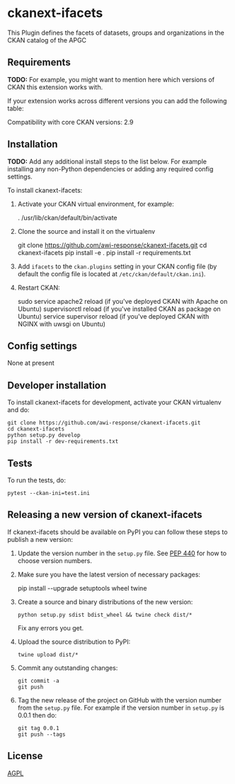 # ckanext-ifacets

This Plugin defines the facets of datasets, groups and organizations in the CKAN catalog of the APGC


## Requirements

**TODO:** For example, you might want to mention here which versions of CKAN this
extension works with.

If your extension works across different versions you can add the following table:

Compatibility with core CKAN versions: 2.9

## Installation

**TODO:** Add any additional install steps to the list below.
   For example installing any non-Python dependencies or adding any required
   config settings.

To install ckanext-ifacets:

1. Activate your CKAN virtual environment, for example:

     . /usr/lib/ckan/default/bin/activate

2. Clone the source and install it on the virtualenv

    git clone https://github.com/awi-response/ckanext-ifacets.git
    cd ckanext-ifacets
    pip install -e .
	pip install -r requirements.txt

3. Add `ifacets` to the `ckan.plugins` setting in your CKAN
   config file (by default the config file is located at
   `/etc/ckan/default/ckan.ini`).

4. Restart CKAN:

   sudo service apache2 reload 	(if you've deployed CKAN with Apache on Ubuntu)
   supervisorctl reload		(if you've installed CKAN as package on Ubuntu)
   service supervisor reload	(if you've deployed CKAN with NGINX with uwsgi on Ubuntu)

## Config settings

None at present


## Developer installation

To install ckanext-ifacets for development, activate your CKAN virtualenv and
do:

    git clone https://github.com/awi-response/ckanext-ifacets.git
    cd ckanext-ifacets
    python setup.py develop
    pip install -r dev-requirements.txt


## Tests

To run the tests, do:

    pytest --ckan-ini=test.ini


## Releasing a new version of ckanext-ifacets

If ckanext-ifacets should be available on PyPI you can follow these steps to publish a new version:

1. Update the version number in the `setup.py` file. See [PEP 440](http://legacy.python.org/dev/peps/pep-0440/#public-version-identifiers) for how to choose version numbers.

2. Make sure you have the latest version of necessary packages:

    pip install --upgrade setuptools wheel twine

3. Create a source and binary distributions of the new version:

       python setup.py sdist bdist_wheel && twine check dist/*

   Fix any errors you get.

4. Upload the source distribution to PyPI:

       twine upload dist/*

5. Commit any outstanding changes:

       git commit -a
       git push

6. Tag the new release of the project on GitHub with the version number from
   the `setup.py` file. For example if the version number in `setup.py` is
   0.0.1 then do:

       git tag 0.0.1
       git push --tags

## License

[AGPL](https://www.gnu.org/licenses/agpl-3.0.en.html)
